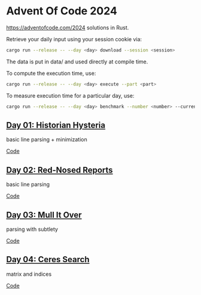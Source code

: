 # Advent Of Code 2024

https://adventofcode.com/2024 solutions in Rust.

Retrieve your daily input using your session cookie via:

```sh
cargo run --release -- --day <day> download --session <session>
```

The data is put in data/ and used directly at compile time.

To compute the  execution time, use:

```sh
cargo run --release -- --day <day> execute --part <part>
```

To measure execution time for a particular day, use:

```sh
cargo run --release -- --day <day> benchmark --number <number> --current
```

## [Day 01: Historian Hysteria](https://adventofcode.com/2024/day/1)

basic line parsing + minimization

[Code](./src/solutions/day01.rs)

## [Day 02: Red-Nosed Reports](https://adventofcode.com/2024/day/2)

basic line parsing

[Code](./src/solutions/day02.rs)

## [Day 03: Mull It Over](https://adventofcode.com/2024/day/3)

parsing with subtlety

[Code](./src/solutions/day03.rs)

## [Day 04: Ceres Search](https://adventofcode.com/2024/day/4)

matrix and indices

[Code](./src/solutions/day04.rs)
